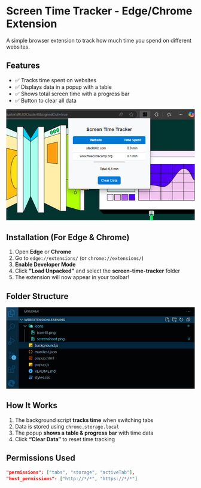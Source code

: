 # Screen Time Tracker - Edge/Chrome Extension  

A simple browser extension to track how much time you spend on different websites.  

## Features  
- ✅ Tracks time spent on websites  
- ✅ Displays data in a popup with a table  
- ✅ Shows total screen time with a progress bar  
- ✅ Button to clear all data  

![Screen Time Tracker Screenshot](./icons/screenshot1.png)

## Installation (For Edge & Chrome)  
1. Open **Edge** or **Chrome**  
2. Go to `edge://extensions/` (or `chrome://extensions/`)  
3. **Enable Developer Mode**  
4. Click **"Load Unpacked"** and select the **screen-time-tracker** folder  
5. The extension will now appear in your toolbar!  

## Folder Structure

![Screen Time Tracker Screenshot](./icons/screenshot2.png)

## How It Works  
1. The background script **tracks time** when switching tabs  
2. Data is stored using `chrome.storage.local`  
3. The popup **shows a table & progress bar** with time data  
4. Click **“Clear Data”** to reset time tracking  

## Permissions Used  
```json
"permissions": ["tabs", "storage", "activeTab"],
"host_permissions": ["http://*/*", "https://*/*"]



